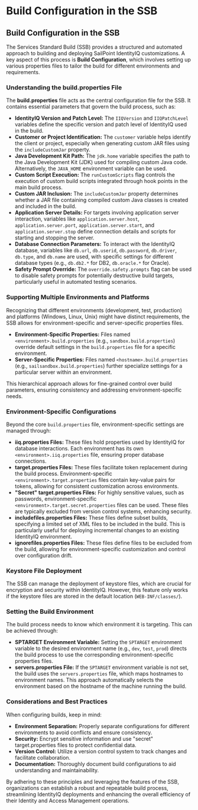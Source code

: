 # Build Configuration in the SSB

## Build Configuration in the SSB

The Services Standard Build (SSB) provides a structured and automated approach to building and deploying SailPoint IdentityIQ customizations.  A key aspect of this process is **Build Configuration**, which involves setting up various properties files to tailor the build for different environments and requirements.

### Understanding the build.properties File

The **build.properties** file acts as the central configuration file for the SSB. It contains essential parameters that govern the build process, such as:

*   **IdentityIQ Version and Patch Level:** The `IIQVersion` and `IIQPatchLevel` variables define the specific version and patch level of IdentityIQ used in the build.
*   **Customer or Project Identification:** The `customer` variable helps identify the client or project, especially when generating custom JAR files using the `includeCustomJar` property.
*   **Java Development Kit Path:** The `jdk.home` variable specifies the path to the Java Development Kit (JDK) used for compiling custom Java code. Alternatively, the `JAVA_HOME` environment variable can be used.
*   **Custom Script Execution:** The `runCustomScripts` flag controls the execution of custom build scripts integrated through hook points in the main build process.
*   **Custom JAR Inclusion:** The `includeCustomJar` property determines whether a JAR file containing compiled custom Java classes is created and included in the build.
*   **Application Server Details:** For targets involving application server interaction, variables like `application.server.host`, `application.server.port`, `application.server.start`, and `application.server.stop` define connection details and scripts for starting and stopping the server.
*   **Database Connection Parameters:** To interact with the IdentityIQ database, variables like `db.url`, `db.userid`, `db.password`, `db.driver`, `db.type`, and `db.name` are used, with specific settings for different database types (e.g., `db.db2.*` for DB2, `db.oracle.*` for Oracle).
*   **Safety Prompt Override:** The `override.safety.prompts` flag can be used to disable safety prompts for potentially destructive build targets, particularly useful in automated testing scenarios.

### Supporting Multiple Environments and Platforms

Recognizing that different environments (development, test, production) and platforms (Windows, Linux, Unix) might have distinct requirements, the SSB allows for environment-specific and server-specific properties files.

*   **Environment-Specific Properties:**  Files named `<environment>.build.properties` (e.g., `sandbox.build.properties`) override default settings in the `build.properties` file for a specific environment.
*   **Server-Specific Properties:** Files named `<hostname>.build.properties` (e.g., `sailsandbox.build.properties`) further specialize settings for a particular server within an environment.

This hierarchical approach allows for fine-grained control over build parameters, ensuring consistency and addressing environment-specific needs.

### Environment-Specific Configurations

Beyond the core `build.properties` file, environment-specific settings are managed through:

*   **iiq.properties Files:** These files hold properties used by IdentityIQ for database interactions. Each environment has its own `<environment>.iiq.properties` file, ensuring proper database connections.
*   **target.properties Files:** These files facilitate token replacement during the build process. Environment-specific `<environment>.target.properties` files contain key-value pairs for tokens, allowing for consistent customization across environments.
*   **"Secret" target.properties Files:** For highly sensitive values, such as passwords, environment-specific `<environment>.target.secret.properties` files can be used. These files are typically excluded from version control systems, enhancing security.
*   **includefiles.properties Files:** These files define subset builds, specifying a limited set of XML files to be included in the build. This is particularly useful for deploying incremental changes to an existing IdentityIQ environment.
*   **ignorefiles.properties Files:**  These files define files to be excluded from the build, allowing for environment-specific customization and control over configuration drift.

### Keystore File Deployment

The SSB can manage the deployment of keystore files, which are crucial for encryption and security within IdentityIQ. However, this feature only works if the keystore files are stored in the default location (`WEB-INF/classes/`).

### Setting the Build Environment

The build process needs to know which environment it is targeting. This can be achieved through:

*   **SPTARGET Environment Variable:** Setting the `SPTARGET` environment variable to the desired environment name (e.g., `dev`, `test`, `prod`) directs the build process to use the corresponding environment-specific properties files.
*   **servers.properties File:** If the `SPTARGET` environment variable is not set, the build uses the `servers.properties` file, which maps hostnames to environment names. This approach automatically selects the environment based on the hostname of the machine running the build.

### Considerations and Best Practices

When configuring builds, keep in mind:

*   **Environment Separation:** Properly separate configurations for different environments to avoid conflicts and ensure consistency.
*   **Security:** Encrypt sensitive information and use "secret" target.properties files to protect confidential data.
*   **Version Control:** Utilize a version control system to track changes and facilitate collaboration.
*   **Documentation:** Thoroughly document build configurations to aid understanding and maintainability.

By adhering to these principles and leveraging the features of the SSB, organizations can establish a robust and repeatable build process, streamlining IdentityIQ deployments and enhancing the overall efficiency of their Identity and Access Management operations.
